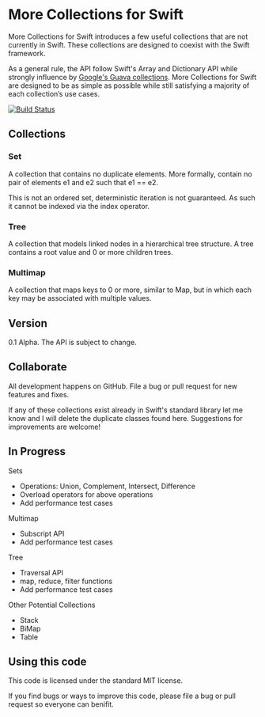 More Collections for Swift
=============

More Collections for Swift introduces a few useful collections that are not currently in Swift. These collections are designed to coexist with the Swift framework.

As a general rule, the API follow Swift's Array and Dictionary API while strongly influence by [Google's Guava collections](https://code.google.com/p/guava-libraries/wiki/GuavaExplained).   More Collections for Swift are designed to be as simple as possible while still satisfying a majority of each collection’s use cases.

[![Build Status](https://travis-ci.org/jbulat/Swift-Collections.svg?branch=master)](https://travis-ci.org/jbulat/Swift-Collections)

## Collections

### Set
A collection that contains no duplicate elements.  More formally, contain no pair of elements e1 and e2 such that e1 == e2.

This is not an ordered set, deterministic iteration is not guaranteed.  As such it cannot be indexed via the index operator.

### Tree
A collection that models linked nodes in a hierarchical tree structure.  A tree contains a root value and 0 or more children trees.

### Multimap
A collection that maps keys to 0 or more, similar to Map, but in which each key may be associated with multiple values.

## Version

0.1 Alpha.  The API is subject to change.   

## Collaborate

All development happens on GitHub.  File a bug or pull request for new features and fixes.  

If any of these collections exist already in Swift's standard library let me know and I will delete the duplicate classes found here.  Suggestions for improvements are welcome!

## In Progress

Sets
- Operations: Union, Complement, Intersect, Difference
- Overload operators for above operations
- Add performance test cases

Multimap
- Subscript API
- Add performance test cases

Tree
- Traversal API
- map, reduce, filter functions
- Add performance test cases

Other Potential Collections
- Stack
- BiMap
- Table

## Using this code

This code is licensed under the standard MIT license.

If you find bugs or ways to improve this code, please file a bug or pull request so everyone can benifit.